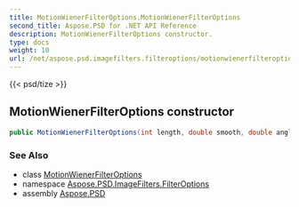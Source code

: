 ```yaml
---
title: MotionWienerFilterOptions.MotionWienerFilterOptions
second_title: Aspose.PSD for .NET API Reference
description: MotionWienerFilterOptions constructor. 
type: docs
weight: 10
url: /net/aspose.psd.imagefilters.filteroptions/motionwienerfilteroptions/motionwienerfilteroptions/
---
```

{{< psd/tize >}}
## MotionWienerFilterOptions constructor

```csharp
public MotionWienerFilterOptions(int length, double smooth, double angle)
```

### See Also

* class [MotionWienerFilterOptions](../)
* namespace [Aspose.PSD.ImageFilters.FilterOptions](../../motionwienerfilteroptions/)
* assembly [Aspose.PSD](../../../)


